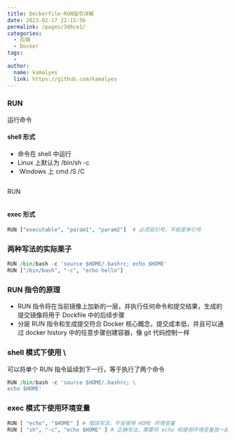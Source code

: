 ```yaml
---
title: Dockerfile-RUN指令详解
date: 2023-02-17 22:15:56
permalink: /pages/3d6ce1/
categories:
  - 后端
  - Docker
tags:
  - 
author: 
  name: kamalyes
  link: https://github.com/kamalyes
---
```

### RUN

运行命令
#### shell&nbsp;形式

- 命令在 shell&nbsp;中运行
- Linux&nbsp;上默认为 /bin/sh -c
- &nbsp;Windows&nbsp;上 cmd /S /C

```python
```
RUN <command>
```
```

#### exec&nbsp;形式
```python
RUN ["executable", "param1", "param2"]  # 必须双引号，不能是单引号
```
### 两种写法的实际栗子

```python
RUN /bin/bash -c 'source $HOME/.bashrc; echo $HOME'
RUN ["/bin/bash", "-c", "echo hello"]
```

### RUN 指令的原理

- RUN 指令将在当前镜像上加新的一层，并执行任何命令和提交结果，生成的提交镜像将用于 Dockfile 中的后续步骤
- 分层 RUN 指令和生成提交符合 Docker 核心概念，提交成本低，并且可以通过 docker history 中的任意步骤创建容器，像 git 代码控制一样

### shell 模式下使用 \
可以将单个 RUN 指令延续到下一行，等于执行了两个命令
```python
RUN /bin/bash -c 'source $HOME/.bashrc; \
echo $HOME'
```

### exec 模式下使用环境变量
```python
RUN [ "echo", "$HOME" ] # 错误写法，不会使用 HOME 环境变量
RUN [ "sh", "-c", "echo $HOME" ] # 正确写法，需要将 echo 和使用环境变量放一起
```
